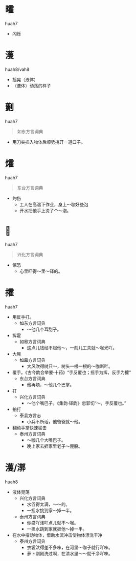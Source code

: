 # 曤
huah7
- 闪烁

# 濩
huah8/vah8
- 摇晃（液体）
- （液体）动荡的样子

# 劐
huah7
> 如东方言词典
- 用刀尖插入物体后顺势挑开一道口子。

# 㸌
huah7
> 东台方言词典
- 灼伤
  - 工人在高温下作业，身上～咖好些泡
  - 开水把他手上烫了个～泡。

# 𢞕
huah7
> 兴化方言词典
- 惊恐
  - 心里吓得～里～铎的。

# 攉
huah7
+ 用反手打。
  * 如东方言词典
    - ～他几个耳刮子。
+ 挥霍
  * 如皋方言词典
    - 这点儿钱经不起他～，一刻儿工夫就～咖光吖。
+ 大晃
  * 如皋方言词典
    - 大风吹得树只～，树头一根一根的～咖断吖。
+ 覆手。《古今韵会举要·十药》“手反覆也；摇手为挥，反手为攉”
  * 东台方言词典
    - 他再烦，～他几个巴掌。
+ 打
  * 兴化方言词典
    - ～他个嘴巴子。《集韵·铎韵》忽郭切“～，手反覆也。”
+ 拍打
  * 泰县方言志
    - 小兵不所话，他爸爸就～他。
+ 翻动手掌快速猛击
  * 泰州方言词典
    - ～咖几个大嘴巴子。
    - 晚上家去捱家里老子～屁股。

# 濩/漷
huah8
+ 液体晃荡
  * 兴化方言词典
    - 水舀得太满，～～的。
    - 一担水挑到家～掉一半。
  * 泰州方言词典
    - 你盛吖浅吖点ㄦ就不～咖。
    - 一担水跳到家就捱他～掉一半。
+ 在水中摆动物体，借助水流冲击使物体漂洗干净
  * 泰州方言词典
    - 衣裳汏得差不多唻，在河里～咖子就行吖唻。
    - 萝卜刚刚洗过啊，在清水里～～就干净吖唻。
